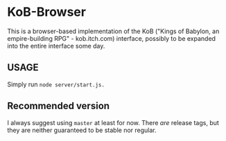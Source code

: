 # KoB-Browser #
This is a browser-based implementation of the KoB ("Kings of Babylon, an empire-building RPG" - kob.itch.com) interface, possibly to be expanded into the entire interface some day.

## USAGE ##
Simply run `node server/start.js.`

## Recommended version ##
I always suggest using `master` at least for now. There *are* release tags, but they are neither guaranteed to be stable nor regular.
